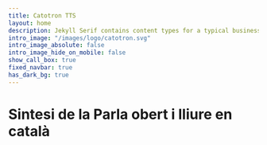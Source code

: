 ```yaml
---
title: Catotron TTS
layout: home
description: Jekyll Serif contains content types for a typical business website. The theme is fully responsive, blazing fast and artfully illustrated.
intro_image: "/images/logo/catotron.svg"
intro_image_absolute: false
intro_image_hide_on_mobile: false
show_call_box: true
fixed_navbar: true
has_dark_bg: true
---
```


# Sintesi de la Parla obert i lliure en català

[comment]: <> (Tecnologia entrenada amb xarxes neuronals, oberta i lliure. Per provar el model de Pau, escriviu a baix:)
